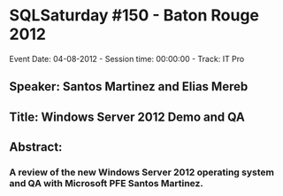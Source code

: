 # SQLSaturday #150 - Baton Rouge 2012
Event Date: 04-08-2012 - Session time: 00:00:00 - Track: IT Pro
## Speaker: Santos Martinez and Elias Mereb
## Title: Windows Server 2012 Demo and QA
## Abstract:
### A review of the new Windows Server 2012 operating system and QA with Microsoft PFE Santos Martinez.
